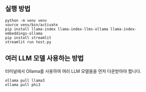 ## 실행 방법

```
python -m venv venv
source venv/bin/activate
pip install llama-index llama-index-llms-ollama llama-index-embeddings-ollama
pip install streamlit
streamlit run test.py
```

## 여러 LLM 모델 사용하는 방법

터미널에서 Ollama를 사용하여 여러 LLM 모델들을 먼저 다운받아야 합니다.

```
ollama pull llama3
ollama pull phi3
```
